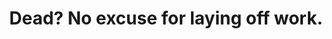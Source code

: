 ---
title: "Dead? No excuse for laying off work."
layout: quote
attribution: "Supreme Being, *Time Bandits*"
tags:
  - Time Bandits
  - Quote
---
